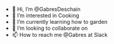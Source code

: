 - 👋 Hi, I’m @GabresDeschain
- 👀 I’m interested in Cooking
- 🌱 I’m currently learning how to garden
- 💞️ I’m looking to collaborate on 
- 📫 How to reach me @Gabres at Slack 
